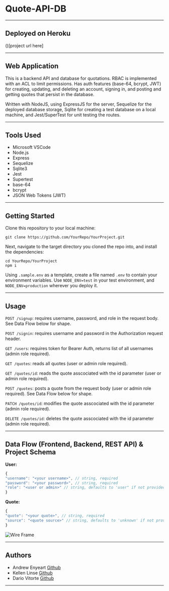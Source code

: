 # Quote-API-DB

---------------------------------

## Deployed on Heroku

()[project url here]

---------------------------------

## Web Application

This is a backend API and database for quotations. RBAC is implemented with an ACL to limit permissions. Has auth features (base-64, bcrypt, JWT) for creating, updating, and deleting an account, signing in, and posting and getting quotes that persist in the database.

Written with NodeJS, using ExpressJS for the server, Sequelize for the deployed database storage, Sqlite for creating a test database on a local machine, and Jest/SuperTest for unit testing the routes.

---------------------------------

## Tools Used

- Microsoft VSCode
- Node.js
- Express
- Sequelize
- Sqlite3
- Jest
- Supertest
- base-64
- bcrypt
- JSON Web Tokens (JWT)

---------------------------------

## Getting Started

Clone this repository to your local machine:

```terminal
git clone https://github.com/YourRepo/YourProject.git
```

Next, navigate to the target directory you cloned the repo into, and install the dependencies:

```terminal
cd YourRepo/YourProject
npm i
```

Using `.sample.env` as a template, create a file named `.env` to contain your environment variables. Use `NODE_ENV=test` in your test environment, and `NODE_ENV=production` wherever you deploy it.

---------------------------------

## Usage

`POST /signup`: requires username, password, and role in the request body. See Data Flow below for shape.

`POST /signin`: requires username and password in the Authorization request header.

`GET /users`: requires token for Bearer Auth, returns list of all usernames (admin role required).

`GET /quotes`:  reads all quotes (user or admin role required).

`GET /quotes/id`: reads the quote asscociated with the id parameter (user or admin role required).

`POST /quotes`: posts a quote from the request body (user or admin role required). See Data Flow below for shape.

`PATCH /quotes/id`: modifies the quote asscociated with the id parameter (admin role required).

`DELETE /quotes/id`: deletes the quote asscociated with the id parameter (admin role required).

---------------------------------

## Data Flow (Frontend, Backend, REST API) & Project Schema

**User:**

```javascript
{
"username": "<your username>", // string, required
"password": "<your password>", // string, required
"role": "<user or admin>" // string, defaults to 'user" if not provided
}
```

**Quote:**

```javascript
{
"quote": "<your quote>", // string, required
"source": "<quote source>" // string, defaults to 'unknown' if not provided
} 
```

![Wire Frame](/resources/auth-wireframe.png)

---------------------------------

## Authors

- Andrew Enyeart [Github](https://github.com/aenyeart)
- Kellen Linse [Github](https://github.com/Kellen-Linse)
- Dario Vitorte [Github](https://github.com/dar5o)

---------------------------------
